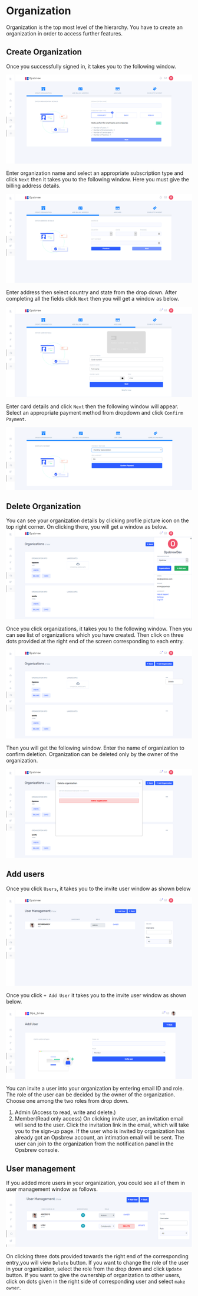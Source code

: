 # Organization

Organization is the top most level of the hierarchy. You have to create an organization in order to access further features. 

## Create Organization

Once you successfully signed in, it takes you to the following window.

![create organization ](_assets/Newfolder/organization1.png)

Enter organization name and select an appropriate subscription type and click `Next` then it takes you to the following window. Here you must give the billing address details. 

![create organization](_assets/Newfolder/organization2.png)

Enter address then select country and state from the drop down. After completing all the fields click   `Next` then you will get a window as below.  

![create organization](_assets/Newfolder/organization3.png)

Enter card details and click `Next` then the following window will appear. Select an appropriate payment method from dropdown and click `Confirm Payment`. 

![create organization](_assets/6organization.png)

## Delete Organization

  
You can see your organization details by clicking profile picture icon on the top right corner. On clicking there, you will get a window as below. 
![delete organization](_assets/Newfolder/organization6.png)

Once you click organizations, it takes you to the following window. Then you can see list of organizations which you have created. Then click on three dots provided at the right end of the screen corresponding to each entry.

![delete organization](_assets/Newfolder/organization7.png)

Then you will get the following window. Enter the name of organization to confirm deletion. Organization can be deleted only by the owner of the organization. 

![delete organization](_assets/Newfolder/organization8.png)

## Add users

Once you click `Users`, it takes you to the invite user window as shown below

![add user1](_assets/Newfolder/addusers1.png)

Once you click `+ Add User` it takes you to the invite user window as shown below. 

![add user2](_assets//12add-user.png)

 You can invite a user into your organization by entering email ID and role. The role of the user can be decided by the owner of the organization. Choose one among the two roles from drop down. 
1.	Admin (Access to read, write and delete.) 
2. Member(Read only access) 
On clicking invite user, an invitation email will send to the user. Click the invitation link in the email, which will take you to the sign-up page. If the user who is invited by organization has already got an Opsbrew account, an intimation email will be sent. The user can join to the organization from the notification panel in the Opsbrew console.

## User management 

If you added more users in your organization, you could see all of them in user management window as follows. 
![user management](_assets/13delete-user.png)

 

On clicking three dots provided towards the right end of the corresponding entry,you will view `Delete` button. If you want to change the role of the user in your organization, select the role from the drop down and click `Update` button. If you want to give the ownership of organization to other users, click on dots given in the right side of corresponding user and select `make owner`. 



